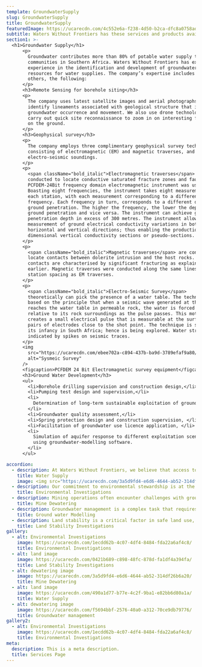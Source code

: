 ```yaml
---
template: GroundwaterSupply
slug: GroundwaterSupply
title: GroundwaterSupply
featuredImage: https://ucarecdn.com/4c552e6a-f238-4d50-b2ca-dfc8a0758ad9/
subtitle: Waters Without Frontiers has these services and products available
section1: >-
  <h1>Groundwater Supply</h1>
      <p>
        Groundwater contributes more than 80% of potable water supply to rural
        communities in Southern Africa. Waters Without Frontiers has extensive
        experience in the identification and development of groundwater
        resources for water supplies. The company’s expertise includes among
        others, the following:
      </p>
      <h3>Remote Sensing for borehole siting</h3>
      <p>
        The company uses latest satellite images and aerial photographs to
        identify lineaments associated with geological structure that influence
        groundwater occurrence and movement. We also use drone technology to
        carry out quick site reconnaissance to zoom in on interesting features
        on the ground.
      </p>
      <h3>Geophysical survey</h3>
      <p>
        The company employs three complimentary geophysical survey techniques,
        consisting of electromagnetic (EM) and magnetic traverses, and
        electro-seismic soundings.
      </p>
      <p>
        <span className="bold_italic">Electromagnetic traverses</span> are
        conducted to locate conductive saturated fracture zones and faults. A
        PCFDEM-24Bit frequency domain electromagnetic instrument was used.
        Boasting eight frequencies, the instrument takes eight measurements at
        each station, with each measurement corresponding to a different
        frequency. Each frequency in turn, corresponds to a different depth of
        ground penetration. The higher the frequency, the lower the depth of
        ground penetration and vice versa. The instrument can achieve ground
        penetration depth in excess of 300 metres. The instrument allows for the
        measurement of ground electrical conductivity variations in both the
        horizontal and vertical directions; thus enabling the production of two
        dimensional vertical conductivity sections or pseudo-sections.
      </p>
      <p>
        <span className="bold_italic">Magnetic traverses</span> are conducted to
        locate contacts between dolerite intrusion and the host rocks. These
        contacts are characterised by significant fracturing as explained
        earlier. Magnetic traverses were conducted along the same lines and
        station spacing as EM traverses.
      </p>
      <p>
        <span className="bold_italic">Electro-Seismic Survey</span>
        theoretically can pick the presence of a water table. The technique is
        based on the principle that when a seismic wave generated at the surface
        reaches the water table in permeable rock, the water is forced to move
        relative to its rock surroundings as the pulse passes. This motion
        creates a small electrical pulse that is measurable at the surface by
        pairs of electrodes close to the shot point. The technique is still at
        its infancy in South Africa; hence is being explored. Water strikes are
        indicated by spikes on seismic traces.
      </p>
      <img
        src="https://ucarecdn.com/ebee702a-c894-437b-ba9d-3789efaf9a80/water2.png"
        alt="Sysmeic Survey"
      />
      <figcaption>PCFDEM 24 Bit Electromagnetic survey equipment</figcaption>
      <h3>Ground Water Development</h3>
      <ul>
        <li>Borehole drilling supervision and construction design,</li>
        <li>Pumping test design and supervision,</li>
        <li>
          Determination of long-term sustainable exploitation of groundwater,
        </li>
        <li>Groundwater quality assessment,</li>
        <li>Spring protection design and construction supervision, </li>
        <li>Facilitation of groundwater use licence application, </li>
        <li>
          Simulation of aquifer response to different exploitation scenarios
          using groundwater-modelling software.
        </li>
      </ul>

accordion:
  - description: At Waters Without Frontiers, we believe that access to clean and safe water is a fundamental right. Our team works tirelessly to identify new water sources and improve existing supply systems. We employ cutting-edge technology and innovative strategies to ensure the water we provide meets the highest standards of safety and cleanliness.
    title: Water Supply
    image: <img src="https://ucarecdn.com/3a5d9fd4-e6d6-4644-ab52-314df26b6a20/" alt="Alt image"/>
  - description: Our commitment to environmental stewardship is at the heart of what we do. We conduct thorough investigations into the health of aquatic ecosystems, monitor changes in water quality, and study the effects of pollution. Our findings guide our efforts to mitigate environmental impact and promote sustainable practices.
    title: Environmental Investigations
  - description: Mining operations often encounter challenges with groundwater. At Waters Without Frontiers, we specialize in managing these challenges. Our team designs and implements effective dewatering systems to control groundwater, ensuring the safety and efficiency of mining activities.
    title: Mine Dewatering
  - description: Groundwater management is a complex task that requires precise prediction and monitoring. We use advanced mathematical models to simulate groundwater flow and distribution. These models help us understand aquifer systems, manage water resources effectively, and devise solutions for groundwater contamination problems.
    title: Ground water Modelling
  - description: Land stability is a critical factor in safe land use, especially in areas where water may pose a risk. Our team conducts comprehensive investigations into soil properties and geological hazards. The insights we gain from these investigations enable us to evaluate the risk of landslides and other hazards, ensuring the safety of communities and the environment.
    title: Land Stability Investigations
gallery:
  - alt: Environmental Investigations
    image: https://ucarecdn.com/1ecdd62b-4c07-4df4-8484-fda22a6af4c8/
    title: Environmental Investigations
  - alt: land image
    image: https://ucarecdn.com/0421b689-c898-48fc-878d-fa1df4a394fa/
    title: Land Stability Investigations
  - alt: dewatering image
    image: https://ucarecdn.com/3a5d9fd4-e6d6-4644-ab52-314df26b6a20/
    title: Mine Dewatering
  - alt: land image
    image: https://ucarecdn.com/490a1d77-b77e-4c2f-9ba1-e82bb6d80a1a/
    title: Water Supply
  - alt: dewatering image
    image: https://ucarecdn.com/f5694bbf-2576-40a0-a312-70ce9db79776/
    title: Groundwater management
gallery2:
  - alt: Environmental Investigations
    image: https://ucarecdn.com/1ecdd62b-4c07-4df4-8484-fda22a6af4c8/
    title: Environmental Investigations
meta:
  description: This is a meta description.
  title: Services Page
---
```

